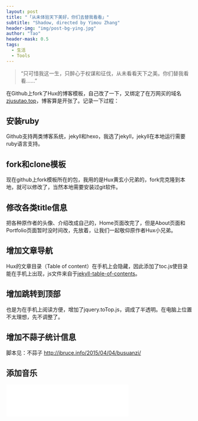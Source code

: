 ```yaml
---
layout: post
title: "「从未体验天下美好，你们去替我看看」"
subtitle: "Shadow, directed by Yimou Zhang"
header-img: "img/post-bg-ying.jpg"
author: "Tao"
header-mask: 0.5
tags:
  - 生活
  - Tools
---
```


> “只可惜我这一生，只醉心于权谋和征伐，从未看看天下之美。你们替我看看……”

在Github上fork了Hux的博客模板，自己改了一下，又绑定了在万网买的域名[zjusutao.top](http://zjusutao.top/)，博客算是开张了。记录一下过程：

## 安装ruby

Github支持两类博客系统，jekyll和hexo，我选了jekyll，jekyll在本地运行需要ruby语言支持。

## fork和clone模板

现在github上fork模板所在的包，我用的是Hux黄玄小兄弟的，fork完克隆到本地，就可以修改了，当然本地需要安装过git软件。

## 修改各类title信息

把各种原作者的头像、介绍改成自己的，Home页面改完了，但是About页面和Portfolio页面暂时没时间改，先放着，让我们一起敬仰原作者Hux小兄弟。

## 增加文章导航

Hux的文章目录（Table of content）在手机上会隐藏，因此添加了toc.js使目录能在手机上出现，js文件来自于[jekyll-table-of-contents](https://github.com/ghiculescu/jekyll-table-of-contents)。

## 增加跳转到顶部

也是为在手机上阅读方便，增加了jquery.toTop.js，调成了半透明。在电脑上位置不太理想，先不调整了。

## 增加不蒜子统计信息

脚本见：不蒜子  <http://ibruce.info/2015/04/04/busuanzi/> 

## 添加音乐

<iframe frameborder="no" border="0" auto="0" marginwidth="0" marginheight="0" width="330" height="86" src="//music.163.com/outchain/player?type=2&id=1312166633&auto=1&height=66"></iframe>
